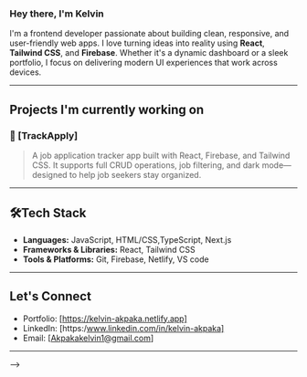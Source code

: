 ### Hey there, I'm Kelvin

I'm a frontend developer passionate about building clean, responsive, and user-friendly web apps. I love turning ideas into reality using **React**, **Tailwind CSS**, and **Firebase**. Whether it's a dynamic dashboard or a sleek portfolio, I focus on delivering modern UI experiences that work across devices.

---

##  Projects I'm currently working on

### 🔹 [TrackApply]
> A job application tracker app built with React, Firebase, and Tailwind CSS. It supports full CRUD operations, job filtering, and dark mode—designed to help job seekers stay organized.


<!-- -->

---

## 🛠Tech Stack
- **Languages:** JavaScript, HTML/CSS,TypeScript, Next.js
- **Frameworks & Libraries:** React, Tailwind CSS
- **Tools & Platforms:** Git, Firebase, Netlify, VS code

---

## Let's Connect

-  Portfolio: [https://kelvin-akpaka.netlify.app]
-  LinkedIn: [https:/www.linkedin.com/in/kelvin-akpaka]
-  Email: [Akpakakelvin1@gmail.com]

---

-->
